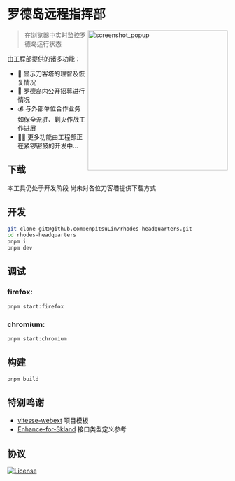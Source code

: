 # 罗德岛远程指挥部

<img align="right" src="https://github.com/enpitsuLin/rhodes-headquarters/assets/29378026/c77e4dac-5cc2-406d-a54c-c8571acbcdf7" width="320px" height="auto" alt="screenshot_popup" >

> 在浏览器中实时监控罗德岛运行状态

由工程部提供的诸多功能：
- 🧠 显示刀客塔的理智及恢复情况
- 👋 罗德岛内公开招募进行情况
- 💰 与外部单位合作业务如保全派驻、剿灭作战工作进展
- 👨‍🔧 更多功能由工程部正在紧锣密鼓的开发中...

## 下载

本工具仍处于开发阶段 尚未对各位刀客塔提供下载方式

## 开发

```sh
git clone git@github.com:enpitsuLin/rhodes-headquarters.git
cd rhodes-headquarters
pnpm i
pnpm dev
```

## 调试

### firefox:

```bash
pnpm start:firefox
```

### chromium:

```bash
pnpm start:chromium
```

## 构建

```bash
pnpm build
```

## 特别鸣谢

- [vitesse-webext](https://github.com/antfu/vitesse-webext) 项目模板
- [Enhance-for-Skland](https://github.com/LaviniaFalcone/Enhance-for-Skland) 接口类型定义参考

## 协议

[![License](https://img.shields.io/badge/license-MIT-blue.svg)](LICENSE)

